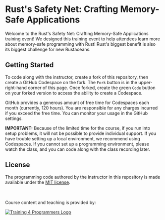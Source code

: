 # Rust's Safety Net: Crafting Memory-Safe Applications

Welcome to the Rust's Safety Net: Crafting Memory-Safe Applications training event! We designed this training event to help attendees learn more about memory-safe programming with Rust! Rust's biggest benefit is also its biggest challenge for new Rustaceans.

## Getting Started

To code along with the instructor, create a fork of this repository, then create a GitHub Codespace on the fork. The `Fork` button is in the upper-right-hand corner of this page. Once forked, create the green `Code` button on your forked version to access the ability to create a Codespace.

GitHub provides a generous amount of free time for Codespaces each month (currently, 120 hours). You are responsible for any charges incurred if you exceed the free time. You can monitor your usage in the GitHub settings.

**IMPORTANT:** Because of the limited time for the course, if you run into setup problems, it will not be possible to provide individual support. If you have trouble setting up a local environment, we recommend using Codespaces. If you cannot set up a programming environment, please watch the class, and you can code along with the class recording later.

## License

The programming code authored by the instructor in this repository is made available under the [MIT license](LICENSE).

<br><br>
Course content and teaching is provided by:<br>

[![Training 4 Programmers Logo](https://imagedelivery.net/VKawrzTPdVOU6XYN26Rvmg/1d56b364-4858-4cc6-84d5-89e14ce8e100/public "Training 4 Programmers Logo")](https://www.training4programmers.com)
